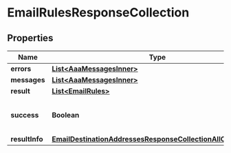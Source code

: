 

# EmailRulesResponseCollection


## Properties

| Name | Type | Description | Notes |
|------------ | ------------- | ------------- | -------------|
|**errors** | [**List&lt;AaaMessagesInner&gt;**](AaaMessagesInner.md) |  |  |
|**messages** | [**List&lt;AaaMessagesInner&gt;**](AaaMessagesInner.md) |  |  |
|**result** | [**List&lt;EmailRules&gt;**](EmailRules.md) |  |  |
|**success** | **Boolean** | Whether the API call was successful |  |
|**resultInfo** | [**EmailDestinationAddressesResponseCollectionAllOfResultInfo**](EmailDestinationAddressesResponseCollectionAllOfResultInfo.md) |  |  [optional] |



